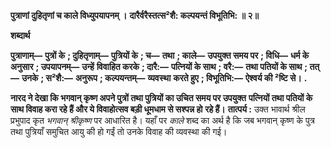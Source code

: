 **पुत्राणां दुहितृणां च काले विध्युपयापनम् ।** **दारैर्वरैस्तत्स²शै: कल्पयन्तं विभूतिभि: ॥ २॥** 

**शब्दार्थ** 

**पुत्राणाम्—** **पुत्रों के** **; दुहितृणाम्—** **पुत्रियों के** **; च—** **तथा** **; काले—** **उपयुक्त समय पर** **; विधि—** **धर्म के अनुसार** **; उपयापनम्—** **उन्हें** **विवाहित करके** **; दारै:—** **पत्नियों के साथ** **; वरै:—** **तथा पतियों के साथ** **; तत्—** **उनके** **; स²शै:—** **अनुरूप** **; कल्पयन्तम्—** **व्यवस्था** **करते हुए** **; विभूतिभि:—** **ऐश्वर्य की ²ष्टि से।** **.** 

**नारद ने देखा कि भगवान् कृष्ण अपने पुत्रों तथा पुत्रियों का उचित समय पर उपयुक्त** **पत्नियों तथा पतियों के साथ विवाह करा रहे हैं और ये विवाहोत्सव बड़ी धूमधाम से सश्पन्न हो** **रहे हैं।** **तात्पर्य :** उक्त भावार्थ श्रील प्रभुपाद कृत *भगवान् श्रीकृष्ण* पर आधारित है। यहाँ पर *काले* शब्द का अर्थ है कि जब भगवान् कृष्ण के पुत्र तथा पुत्रियाँ समुचित आयु की हो गईं तो उनके विवाह की व्यवस्था की गई।  